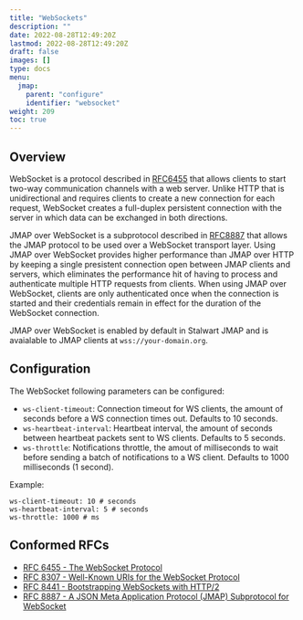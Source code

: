 ```yaml
---
title: "WebSockets"
description: ""
date: 2022-08-28T12:49:20Z
lastmod: 2022-08-28T12:49:20Z
draft: false
images: []
type: docs
menu:
  jmap:
    parent: "configure"
    identifier: "websocket"
weight: 209
toc: true
---
```


## Overview

WebSocket is a protocol described in [RFC6455](https://www.rfc-editor.org/rfc/rfc6455) that allows clients to start two-way
communication channels with a web server. Unlike HTTP that is unidirectional and requires clients
to create a new connection for each request, WebSocket creates a full-duplex persistent connection
with the server in which data can be exchanged in both directions.

JMAP over WebSocket is a subprotocol described in [RFC8887](https://www.rfc-editor.org/rfc/rfc8887.html) that allows the
JMAP protocol to be used over a WebSocket transport layer. 
Using JMAP over WebSocket provides higher performance than JMAP over HTTP by keeping a single presistent connection open between
JMAP clients and servers, which eliminates the performance hit of having to process and authenticate multiple HTTP requests from clients.
When using JMAP over WebSocket, clients are only authenticated once when the connection is started and their credentials remain in effect 
for the duration of the WebSocket connection.

JMAP over WebSocket is enabled by default in Stalwart JMAP and is avaialable to JMAP clients at ``wss://your-domain.org``.

## Configuration

The WebSocket following parameters can be configured:

- ``ws-client-timeout``: Connection timeout for WS clients, the amount of seconds before a WS connection times out. Defaults to 10 seconds.
- ``ws-heartbeat-interval``: Heartbeat interval, the amount of seconds between heartbeat packets sent to WS clients. Defaults to 5 seconds.
- ``ws-throttle``: Notifications throttle, the amout of milliseconds to wait before sending a batch of notifications to a WS client. Defaults to 1000 milliseconds (1 second).

Example:

```
ws-client-timeout: 10 # seconds
ws-heartbeat-interval: 5 # seconds
ws-throttle: 1000 # ms
```

## Conformed RFCs

- [RFC 6455 - The WebSocket Protocol](https://www.rfc-editor.org/rfc/rfc6455)
- [RFC 8307 - Well-Known URIs for the WebSocket Protocol](https://www.rfc-editor.org/rfc/rfc8307)
- [RFC 8441 - Bootstrapping WebSockets with HTTP/2](https://www.rfc-editor.org/rfc/rfc8441)
- [RFC 8887 - A JSON Meta Application Protocol (JMAP) Subprotocol for WebSocket](https://www.rfc-editor.org/rfc/rfc8887)
